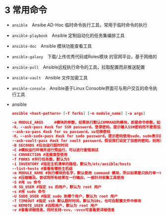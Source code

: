 # 3 常用命令

- `ansible`　Ansibe AD-Hoc 临时命令执行工具，常用于临时命令的执行
- `ansible-playbook`　Ansible 定制自动化的任务集编排工具
- `ansible-doc`　Ansible 模块功能查看工具
- `ansible-galaxy`　下载/上传优秀代码或Roles模块 的官网平台，基于网络的
- `ansible-pull`　Ansible远程执行命令的工具，拉取配置而非推送配置
- `ansible-vault`　Ansible 文件加密工具
- `ansible-console`　Ansible基于Linux Consoble界面可与用户交互的命令执行工具
- ansible

    ```json
    ansible <host-pattern> [-f forks] [-m module_name] [-a args]

    -a MODULE_ARGS　　　#模块的参数，如果执行默认COMMAND的模块，即是命令参数，如： “date”，“pwd”等等
    -k，--ask-pass #ask for SSH password。登录密码，提示输入SSH密码而不是假设基于密钥的验证
    --ask-su-pass #ask for su password。su切换密码
    -K，--ask-sudo-pass #ask for sudo password。提示密码使用sudo，sudo表示提权操作
    --ask-vault-pass #ask for vault password。假设我们设定了加密的密码，则用该选项进行访问
    -B SECONDS #后台运行超时时间
    -C #模拟运行环境并进行预运行，可以进行查错测试
    -c CONNECTION #连接类型使用
    -f FORKS #并行任务数，默认为5
    -i INVENTORY #指定主机清单的路径，默认为/etc/ansible/hosts
    --list-hosts #查看有哪些主机组
    -m MODULE_NAME #执行模块的名字，默认使用 command 模块，所以如果是只执行单一命令可以不用 -m参数
    -o #压缩输出，尝试将所有结果在一行输出，一般针对收集工具使用
    -S #用 su 命令
    -R SU_USER #指定 su 的用户，默认为 root 用户
    -s #用 sudo 命令
    -U SUDO_USER #指定 sudo 到哪个用户，默认为 root 用户
    -T TIMEOUT #指定 ssh 默认超时时间，默认为10s，也可在配置文件中修改
    -u REMOTE_USER #远程用户，默认为 root 用户
    -v #查看详细信息，同时支持-vvv，-vvvv可查看更详细信息
    ```